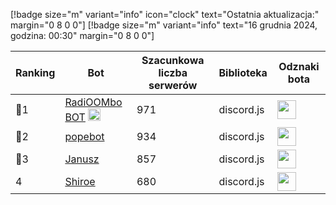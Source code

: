 [!badge size="m" variant="info" icon="clock" text="Ostatnia aktualizacja:" margin="0 8 0 0"] [!badge size="m" variant="info" text="16 grudnia 2024, godzina: 00:30" margin="0 8 0 0"]

| Ranking | Bot                                                                                           | Szacunkowa liczba serwerów | Biblioteka | Odznaki bota |
| ---- | --------------------------------------------------------------------------------------------- | ------------------------ | ------------------------ | ------------------------ |
|    🥇1| [RadiOOMbo BOT](https://discord.com/oauth2/authorize?client_id=675416683481006159&permissions=8&scope=bot) <img src="/static/badges/bots/boomfinity.svg" height="20" width="20">        |               971 | discord.js | <img src="/static/badges/odznaki/supportscommands.svg" height="30" width="30"> |
|    🥈2| [popebot](https://discord.com/oauth2/authorize?client_id=997525532101050538&permissions=8&scope=bot)        |               934 | discord.js | <img src="/static/badges/odznaki/supportscommands.svg" height="30" width="30"> |
|    🥉3| [Janusz](https://discord.com/oauth2/authorize?client_id=421679109954076692&permissions=8&scope=bot)        |               857 | discord.js | <img src="/static/badges/odznaki/supportscommands.svg" height="30" width="30"> |
|    4| [Shiroe](https://discord.com/oauth2/authorize?client_id=782299960283627540&permissions=8&scope=bot)        |               680 | discord.js | <img src="/static/badges/odznaki/supportscommands.svg" height="30" width="30"> | 